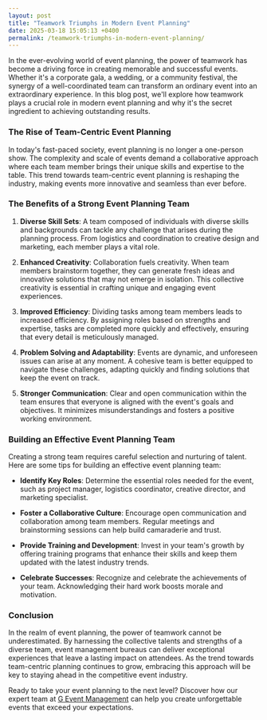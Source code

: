 ```yaml
---
layout: post
title: "Teamwork Triumphs in Modern Event Planning"
date: 2025-03-18 15:05:13 +0400
permalink: /teamwork-triumphs-in-modern-event-planning/
---
```



In the ever-evolving world of event planning, the power of teamwork has become a driving force in creating memorable and successful events. Whether it's a corporate gala, a wedding, or a community festival, the synergy of a well-coordinated team can transform an ordinary event into an extraordinary experience. In this blog post, we'll explore how teamwork plays a crucial role in modern event planning and why it's the secret ingredient to achieving outstanding results.

### The Rise of Team-Centric Event Planning

In today's fast-paced society, event planning is no longer a one-person show. The complexity and scale of events demand a collaborative approach where each team member brings their unique skills and expertise to the table. This trend towards team-centric event planning is reshaping the industry, making events more innovative and seamless than ever before.

### The Benefits of a Strong Event Planning Team

1. **Diverse Skill Sets**: A team composed of individuals with diverse skills and backgrounds can tackle any challenge that arises during the planning process. From logistics and coordination to creative design and marketing, each member plays a vital role.

2. **Enhanced Creativity**: Collaboration fuels creativity. When team members brainstorm together, they can generate fresh ideas and innovative solutions that may not emerge in isolation. This collective creativity is essential in crafting unique and engaging event experiences.

3. **Improved Efficiency**: Dividing tasks among team members leads to increased efficiency. By assigning roles based on strengths and expertise, tasks are completed more quickly and effectively, ensuring that every detail is meticulously managed.

4. **Problem Solving and Adaptability**: Events are dynamic, and unforeseen issues can arise at any moment. A cohesive team is better equipped to navigate these challenges, adapting quickly and finding solutions that keep the event on track.

5. **Stronger Communication**: Clear and open communication within the team ensures that everyone is aligned with the event's goals and objectives. It minimizes misunderstandings and fosters a positive working environment.

### Building an Effective Event Planning Team

Creating a strong team requires careful selection and nurturing of talent. Here are some tips for building an effective event planning team:

- **Identify Key Roles**: Determine the essential roles needed for the event, such as project manager, logistics coordinator, creative director, and marketing specialist.

- **Foster a Collaborative Culture**: Encourage open communication and collaboration among team members. Regular meetings and brainstorming sessions can help build camaraderie and trust.

- **Provide Training and Development**: Invest in your team's growth by offering training programs that enhance their skills and keep them updated with the latest industry trends.

- **Celebrate Successes**: Recognize and celebrate the achievements of your team. Acknowledging their hard work boosts morale and motivation.

### Conclusion

In the realm of event planning, the power of teamwork cannot be underestimated. By harnessing the collective talents and strengths of a diverse team, event management bureaus can deliver exceptional experiences that leave a lasting impact on attendees. As the trend towards team-centric planning continues to grow, embracing this approach will be key to staying ahead in the competitive event industry.

Ready to take your event planning to the next level? Discover how our expert team at [G Event Management](https://geventm.com/) can help you create unforgettable events that exceed your expectations.